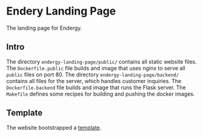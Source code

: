 # Endery Landing Page

The landing page for Endergy.

## Intro
The directory `endergy-landing-page/public/` contains all static website files.
The `Dockerfile.public` file builds and image that uses nginx to serve all `public` files on port 80.
The directory `endergy-landing-page/backend/` contains all files for the server, which handles customer inquiries.
The `Dockerfile.backend` file builds and image that runs the Flask server.
The `Makefile` defines some recipes for building and pushing the docker images.

## Template
The website bootstrapped a [template](https://github.com/BlackrockDigital/startbootstrap-creative).

